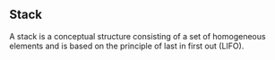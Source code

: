## Stack

A stack is a conceptual structure consisting of a set of homogeneous elements and is based on the principle of last in first out (LIFO).